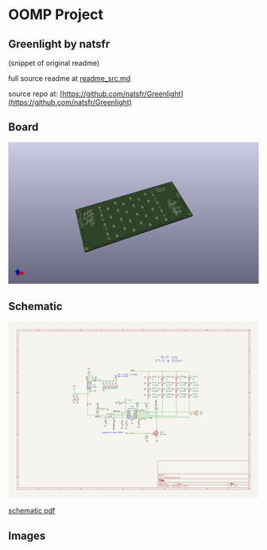 # OOMP Project  
## Greenlight  by natsfr  
  
(snippet of original readme)  
  
  
  full source readme at [readme_src.md](readme_src.md)  
  
source repo at: [https://github.com/natsfr/Greenlight](https://github.com/natsfr/Greenlight)  
## Board  
  
[![working_3d.png](working_3d_600.png)](working_3d.png)  
## Schematic  
  
[![working_schematic.png](working_schematic_600.png)](working_schematic.png)  
  
[schematic pdf](working_schematic.pdf)  
## Images  
